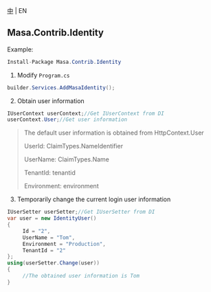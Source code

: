 [中](README.zh-CN.md) | EN

## Masa.Contrib.Identity

Example:

```` C#
Install-Package Masa.Contrib.Identity
````

1. Modify `Program.cs`

```` C#
builder.Services.AddMasaIdentity();
````

2. Obtain user information

```` C#
IUserContext userContext;//Get IUserContext from DI
userContext.User;//Get user information
````

> The default user information is obtained from HttpContext.User
>
> UserId: ClaimTypes.NameIdentifier
>
> UserName: ClaimTypes.Name
>
> TenantId: tenantid
>
> Environment: environment

3. Temporarily change the current login user information

```` C#
IUserSetter userSetter;//Get IUserSetter from DI
var user = new IdentityUser()
{
     Id = "2",
     UserName = "Tom",
     Environment = "Production",
     TenantId = "2"
};
using(userSetter.Change(user))
{
     //The obtained user information is Tom
}
````